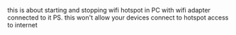 this is about starting and stopping wifi hotspot in PC with wifi adapter connected to it
PS. this won't allow your devices connect to hotspot  access to internet
